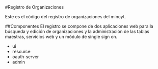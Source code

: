 #Registro de Organizaciones

Este es el código del registro de organizaciones del mincyt.

##Componentes
El registro se compone de dos aplicaciones web para la búsqueda y edición de organizaciones y la administración de las tablas maestras, servicios web y un módulo de single sign on.

* ui
* resource
* oauth-server
* admin


